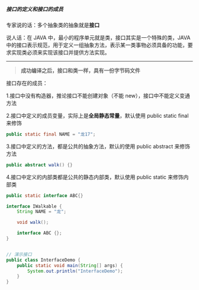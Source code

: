 ##### 接口的定义和接口的成员

专家说的话：多个抽象类的抽象就是**接口**

说人话：在 JAVA 中，最小的程序单元就是类，接口其实是一个特殊的类，JAVA 中的接口表示规范，用于定义一组抽象方法，表示某一类事物必须具备的功能，要求实现类必须来实现该接口并提供方法实现。

---

> **成功编译之后，接口和类一样，具有一份字节码文件**

接口存在的成员：

1.接口中没有构造器，推论接口不能创建对象（不能 new），接口中不能定义变通方法

2.接口中定义的成员变量，实际上是**全局静态常量**，默认使用 public static final 来修饰

```java
public static final NAME = "龙17";
```

3.接口中定义的方法，都是公共的抽象方法，默认的使用 public abstract 来修饰方法

```java
public abstract walk() {}
```

4.接口中定义的内部类都是公共的静态内部类，默认使用 public static 来修饰内部类

```java
public static interface ABC{}
```

```java
interface IWalkable {
    String NAME = "龙";

    void walk();

    interface ABC {};
}


// 演示接口
public class InterfaceDemo {
    public static void main(String[] args) {
        System.out.println("InterfaceDemo");
    }
}
```
